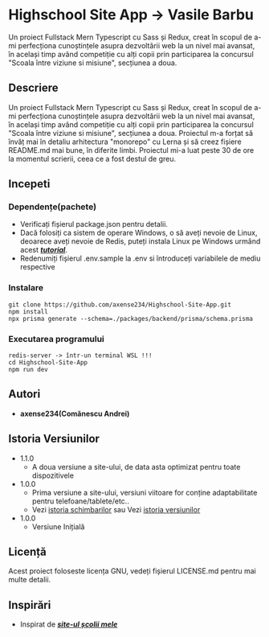 # Highschool Site App -> Vasile Barbu

Un proiect Fullstack Mern Typescript cu Sass și Redux, creat în scopul de a-mi perfecționa cunoștințele asupra dezvoltării web la un nivel mai avansat, în același timp având competiție cu alți copii prin participarea la concursul "Scoala între viziune si misiune", secțiunea a doua.

## **Descriere**

Un proiect Fullstack Mern Typescript cu Sass și Redux, creat în scopul de a-mi perfecționa cunoștințele asupra dezvoltării web la un nivel mai avansat, în același timp având competiție cu alți copii prin participarea la concursul "Scoala între viziune si misiune", secțiunea a doua. Proiectul m-a forțat să învăț mai în detaliu arhitectura "monorepo" cu Lerna și să creez fișiere README.md mai bune, în diferite limbi. Proiectul mi-a luat peste 30 de ore la momentul scrierii, ceea ce a fost destul de greu.

## **Incepeti**

### **Dependențe(pachete)**

- Verificați fișierul package.json pentru detalii.
- Dacă folosiți ca sistem de operare Windows, o să aveți nevoie de Linux, deoarece aveți nevoie de Redis, puteți instala Linux pe Windows urmând acest [**_tutorial_**](https://learn.microsoft.com/en-us/windows/wsl/install).
- Redenumiți fișierul .env.sample la .env si întroduceți variabilele de mediu respective

### Instalare

```
git clone https://github.com/axense234/Highschool-Site-App.git
npm install
npx prisma generate --schema=./packages/backend/prisma/schema.prisma
```

### Executarea programului

```
redis-server -> într-un terminal WSL !!!
cd Highschool-Site-App
npm run dev
```

## **Autori**

- **axense234(Comănescu Andrei)**

## **Istoria Versiunilor**

- 1.1.0
  - A doua versiune a site-ului, de data asta optimizat pentru toate dispozitivele
- 1.0.0
  - Prima versiune a site-ului, versiuni viitoare for conține adaptabilitate pentru telefoane/tablete/etc..
  - Vezi [istoria schimbarilor](https://github.com/axense234/Highschool-Site-App/commits/master) sau Vezi [istoria versiunilor](https://github.com/axense234/Highschool-Site-App/releases)
- 1.0.0
  - Versiune Inițială

## **Licență**

Acest proiect foloseste licența GNU, vedeți fișierul LICENSE.md pentru mai multe detalii.

## **Inspirări**

- Inspirat de [**_site-ul școlii mele_**](https://sites.google.com/ltibp.ro/licionbarbu/acasa?authuser=0)
